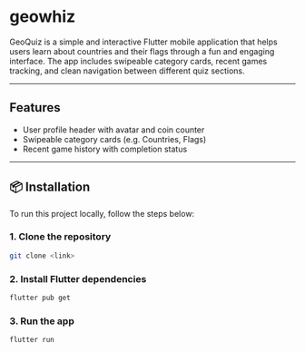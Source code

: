 # geowhiz

GeoQuiz is a simple and interactive Flutter mobile application that helps users learn about countries and their flags through a fun and engaging interface. The app includes swipeable category cards, recent games tracking, and clean navigation between different quiz sections.

---

##  Features

- User profile header with avatar and coin counter
- Swipeable category cards (e.g. Countries, Flags)
- Recent game history with completion status

---

## 📦 Installation

To run this project locally, follow the steps below:

### 1. Clone the repository

```bash
git clone <link>
```
### 2. Install Flutter dependencies

```bash
flutter pub get
```

### 3. Run the app

```bash
flutter run
```